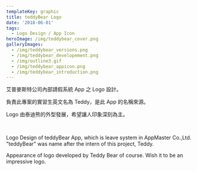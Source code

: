 ```yaml
---
templateKey: graphic
title: teddyBear Logo
date: '2018-06-01'
tags:
  - Logo Design / App Icon
heroImage: /img/teddybear_cover.png
galleryImages:
  - /img/teddybear_versions.png
  - /img/teddybear_developement.png
  - /img/outline3.gif
  - /img/teddybear_appicon.png
  - /img/teddybear_introduction.png
---
```

艾普麥斯特公司內部請假系統 App 之 Logo 設計。

負責此專案的實習生英文名為 Teddy，是此 App 的名稱來源。

Logo 由泰迪熊的外型發展，希望讓人印象深刻為主。

<br/>

Logo Design of teddyBear App, which is leave system in AppMaster Co.,Ltd. "teddyBear" was name after the intern of this project, Teddy.

Appearance of logo developed by Teddy Bear of course. Wish it to be an impressive logo.
